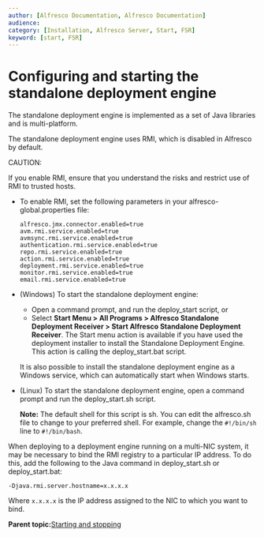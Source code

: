 ```yaml
---
author: [Alfresco Documentation, Alfresco Documentation]
audience: 
category: [Installation, Alfresco Server, Start, FSR]
keyword: [start, FSR]
---
```


# Configuring and starting the standalone deployment engine

The standalone deployment engine is implemented as a set of Java libraries and is multi-platform.

The standalone deployment engine uses RMI, which is disabled in Alfresco by default.

CAUTION:

If you enable RMI, ensure that you understand the risks and restrict use of RMI to trusted hosts.

-   To enable RMI, set the following parameters in your alfresco-global.properties file:

    ```
    alfresco.jmx.connector.enabled=true
    avm.rmi.service.enabled=true
    avmsync.rmi.service.enabled=true
    authentication.rmi.service.enabled=true
    repo.rmi.service.enabled=true
    action.rmi.service.enabled=true
    deployment.rmi.service.enabled=true
    monitor.rmi.service.enabled=true
    email.rmi.service.enabled=true
    ```

-   \(Windows\) To start the standalone deployment engine:

    -   Open a command prompt, and run the deploy\_start script, or
    -   Select **Start Menu \> All Programs \> Alfresco Standalone Deployment Receiver \> Start Alfresco Standalone Deployment Receiver**.
    The Start menu action is available if you have used the deployment installer to install the Standalone Deployment Engine. This action is calling the deploy\_start.bat script.

    It is also possible to install the standalone deployment engine as a Windows service, which can automatically start when Windows starts.

-   \(Linux\) To start the standalone deployment engine, open a command prompt and run the deploy\_start.sh script.

    **Note:** The default shell for this script is sh. You can edit the alfresco.sh file to change to your preferred shell. For example, change the `#!/bin/sh` line to `#!/bin/bash`.


When deploying to a deployment engine running on a multi-NIC system, it may be necessary to bind the RMI registry to a particular IP address. To do this, add the following to the Java command in deploy\_start.sh or deploy\_start.bat:

```
-Djava.rmi.server.hostname=x.x.x.x
```

Where `x.x.x.x` is the IP address assigned to the NIC to which you want to bind.

**Parent topic:**[Starting and stopping](../concepts/start-stop-intro.md)

